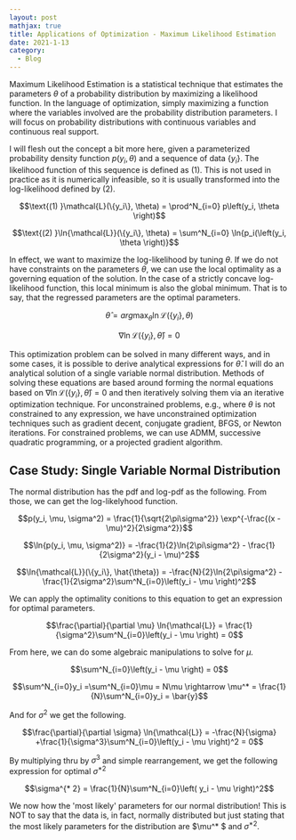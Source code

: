 ```yaml
---
layout: post
mathjax: true
title: Applications of Optimization - Maximum Likelihood Estimation
date: 2021-1-13
category:
  - Blog
---
```


Maximum Likelihood Estimation is a statistical technique that estimates the parameters $\theta$ of a probability distribution by maximizing a likelihood function. In the language of optimization, simply maximizing a function where the variables involved are the probability distribution parameters. I will focus on probability distributions with continuous variables and continuous real support. 

I will flesh out the concept a bit more here, given a parameterized probability density function $p(y_i, \theta)$ and a sequence of data $\{y_i\}$. The likelihood function of this sequence is defined as (1). This is not used in practice as it is numerically infeasible, so it is usually transformed into the log-likelihood defined by (2). 

$$\text{(1)  }\mathcal{L}(\{y_i\}, \theta) = \prod^N_{i=0} p\left(y_i, \theta \right)$$

$$\text{(2)  }\ln{\mathcal{L}}(\{y_i\}, \theta) = \sum^N_{i=0} \ln{p_i(\left(y_i, \theta \right)}$$

In effect, we want to maximize the log-likelihood by tuning $\theta$. If we do not have constraints on the parameters $\theta$, we can use the local optimality as a governing equation of the solution. In the case of a strictly concave log-likelihood function, this local minimum is also the global minimum. That is to say, that the regressed parameters are the optimal parameters.

$$\hat{\theta} = arg \max_{\theta} \ln{\mathcal{L}}(\{y_i\}, \theta)$$

$$\nabla \ln{\mathcal{L}}(\{y_i\}, \hat{\theta}) = 0$$

This optimization problem can be solved in many different ways, and in some cases, it is possible to derive analytical expressions for $\hat{\theta}$. I will do an analytical solution of a single variable normal distribution. Methods of solving these equations are based around forming the normal equations based on $\nabla \ln{\mathcal{L}}(\{y_i\}, \hat{\theta}) = 0$ and then iteratively solving them via an iterative optimization technique. For unconstrained problems, e.g., where $\theta$ is not constrained to any expression, we have unconstrained optimization techniques such as gradient decent, conjugate gradient, BFGS, or Newton iterations. For constrained problems, we can use ADMM, successive quadratic programming, or a projected gradient algorithm.

## Case Study: Single Variable Normal Distribution

The normal distribution has the pdf and log-pdf as the following. From those, we can get the log-likelyhood function.

$$p(y_i, \mu, \sigma^2) = \frac{1}{\sqrt{2\pi\sigma^2}} \exp^{-\frac{(x - \mu)^2}{2\sigma^2}}$$

$$\ln{p(y_i, \mu, \sigma^2)} = -\frac{1}{2}\ln{2\pi\sigma^2} - \frac{1}{2\sigma^2}(y_i - \mu)^2$$

$$\ln{\mathcal{L}}(\{y_i\}, \hat{\theta}) = -\frac{N}{2}\ln{2\pi\sigma^2} - \frac{1}{2\sigma^2}\sum^N_{i=0}\left(y_i - \mu \right)^2$$

We can apply the optimality conitions to this equation to get an expression for optimal parameters. 

$$\frac{\partial}{\partial \mu} \ln{\mathcal{L}} = \frac{1}{\sigma^2}\sum^N_{i=0}\left(y_i - \mu \right) = 0$$

From here, we can do some algebraic manipulations to solve for $\mu$.

$$\sum^N_{i=0}\left(y_i - \mu \right) = 0$$

$$\sum^N_{i=0}y_i =\sum^N_{i=0}\mu = N\mu \rightarrow \mu^* = \frac{1}{N}\sum^N_{i=0}y_i = \bar{y}$$

And for $\sigma^2$ we get the following.

$$\frac{\partial}{\partial \sigma} \ln{\mathcal{L}} = -\frac{N}{\sigma} +\frac{1}{\sigma^3}\sum^N_{i=0}\left(y_i - \mu \right)^2 = 0$$

By multiplying thru by $\sigma^3$ and simple rearrangement, we get the following expression for optimal $\sigma^{* 2}$

$$\sigma^{* 2} = \frac{1}{N}\sum^N_{i=0}\left( y_i - \mu \right)^2$$

We now how the 'most likely' parameters for our normal distribution! This is NOT to say that the data is, in fact, normally distributed but just stating that the most likely parameters for the distribution are $\mu^* $ and $\sigma^{* 2}$.



